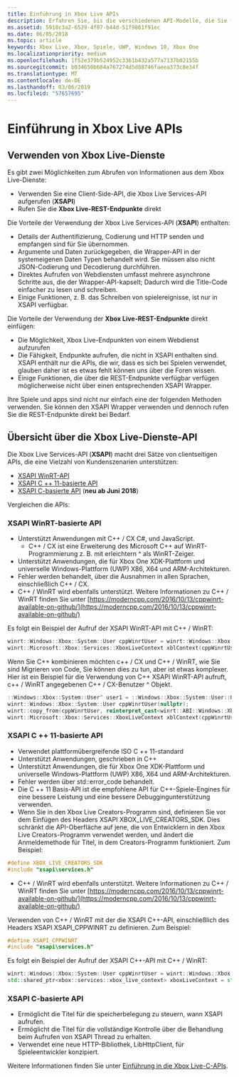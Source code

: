 ```yaml
---
title: Einführung in Xbox Live APIs
description: Erfahren Sie, bis die verschiedenen API-Modelle, die Sie für die Interaktion mit der Xbox Live-Dienst verwenden können.
ms.assetid: 5918c3a2-6529-4f07-b44d-51f9861f91ec
ms.date: 06/05/2018
ms.topic: article
keywords: Xbox Live, Xbox, Spiele, UWP, Windows 10, Xbox One
ms.localizationpriority: medium
ms.openlocfilehash: 1f52e379b524952c3361b432a577a7137b02155b
ms.sourcegitcommit: b034650b684a767274d5d88746faeea373c8e34f
ms.translationtype: MT
ms.contentlocale: de-DE
ms.lasthandoff: 03/06/2019
ms.locfileid: "57657695"
---
```

# <a name="introduction-to-xbox-live-apis"></a>Einführung in Xbox Live APIs

## <a name="use-xbox-live-services"></a>Verwenden von Xbox Live-Dienste

Es gibt zwei Möglichkeiten zum Abrufen von Informationen aus dem Xbox Live-Dienste:

- Verwenden Sie eine Client-Side-API, die Xbox Live Services-API aufgerufen (**XSAPI**)
- Rufen Sie die **Xbox Live-REST-Endpunkte** direkt

Die Vorteile der Verwendung der Xbox Live Services-API (**XSAPI**) enthalten:

- Details der Authentifizierung, Codierung und HTTP senden und empfangen sind für Sie übernommen.
- Argumente und Daten zurückgegeben, die Wrapper-API in der systemeigenen Daten Typen behandelt wird. Sie müssen also nicht JSON-Codierung und Decodierung durchführen.
- Direktes Aufrufen von Webdiensten umfasst mehrere asynchrone Schritte aus, die der Wrapper-API-kapselt; Dadurch wird die Title-Code einfacher zu lesen und schreiben.
- Einige Funktionen, z. B. das Schreiben von spielereignisse, ist nur in XSAPI verfügbar.

Die Vorteile der Verwendung der **Xbox Live-REST-Endpunkte** direkt einfügen:

- Die Möglichkeit, Xbox Live-Endpunkten von einem Webdienst aufzurufen
- Die Fähigkeit, Endpunkte aufrufen, die nicht in XSAPI enthalten sind.  XSAPI enthält nur die APIs, die wir, dass es sich bei Spielen verwendet, glauben daher ist es etwas fehlt können uns über die Foren wissen.
- Einige Funktionen, die über die REST-Endpunkte verfügbar verfügen möglicherweise nicht über einen entsprechenden XSAPI Wrapper.

Ihre Spiele und apps sind nicht nur einfach eine der folgenden Methoden verwenden. Sie können den XSAPI Wrapper verwenden und dennoch rufen Sie die REST-Endpunkte direkt bei Bedarf.

## <a name="xbox-live-services-api-overview"></a>Übersicht über die Xbox Live-Dienste-API ##

Die Xbox Live Services-API (**XSAPI**) macht drei Sätze von clientseitigen APIs, die eine Vielzahl von Kundenszenarien unterstützen:

- [XSAPI WinRT-API](#xsapi-winrt-based-api)
- [XSAPI C ++ 11-basierte API](#xsapi-c11-based-api)
- [XSAPI C-basierte API](#xsapi-c-based-api) (**neu ab Juni 2018**)

Vergleichen die APIs:

### <a name="xsapi-winrt-based-api"></a>XSAPI WinRT-basierte API

- Unterstützt Anwendungen mit C++ / CX C#, und JavaScript.
    - C++ / CX ist eine Erweiterung des Microsoft C++ auf WinRT-Programmierung z. B. mit erleichtern ^ als WinRT-Zeiger.
- Unterstützt Anwendungen, die für Xbox One XDK-Plattform und universelle Windows-Plattform (UWP) X86, X64 und ARM-Architekturen.
- Fehler werden behandelt, über die Ausnahmen in allen Sprachen, einschließlich C++ / CX.
- C++ / WinRT wird ebenfalls unterstützt.  Weitere Informationen zu C++ / WinRT finden Sie unter [https://moderncpp.com/2016/10/13/cppwinrt-available-on-github/](https://moderncpp.com/2016/10/13/cppwinrt-available-on-github/)

Es folgt ein Beispiel der Aufruf der XSAPI WinRT-API mit C++ / WinRT:

```c++
winrt::Windows::Xbox::System::User cppWinrtUser = winrt::Windows::Xbox::System::User::Users().GetAt(0);
winrt::Microsoft::Xbox::Services::XboxLiveContext xblContext(cppWinrtUser);
```

Wenn Sie C++ kombinieren möchten c++ / CX und C++ / WinRT, wie Sie sind Migrieren von Code, Sie können dies zu tun, aber ist etwas komplexer.  
Hier ist ein Beispiel für die Verwendung von C++ XSAPI WinRT-API aufruft, c++ / WinRT angegebenen C++ / CX-Benutzer ^ Objekt.

```c++
::Windows::Xbox::System::User^ user1 = ::Windows::Xbox::System::User::Users->GetAt(0);
winrt::Windows::Xbox::System::User cppWinrtUser(nullptr);
winrt::copy_from(cppWinrtUser, reinterpret_cast<winrt::ABI::Windows::Xbox::System::IUser*>(user1));
winrt::Microsoft::Xbox::Services::XboxLiveContext xblContext(cppWinrtUser);
```


### <a name="xsapi-c11-based-api"></a>XSAPI C ++ 11-basierte API

- Verwendet plattformübergreifende ISO C ++ 11-standard
- Unterstützt Anwendungen, geschrieben in C++
- Unterstützt Anwendungen, die für Xbox One XDK-Plattform und universelle Windows-Plattform (UWP) X86, X64 und ARM-Architekturen.
- Fehler werden über std::error_code behandelt.
- Die C ++ 11 Basis-API ist die empfohlene API für C++-Spiele-Engines für eine bessere Leistung und eine bessere Debuggingunterstützung verwenden.
- Wenn Sie in den Xbox Live Creators-Programm sind, definieren Sie vor dem Einfügen des Headers XSAPI XBOX_LIVE_CREATORS_SDK. Dies schränkt die API-Oberfläche auf jene, die von Entwicklern in den Xbox Live Creators-Programm verwendet werden, und ändert die Anmeldemethode für Titel, in dem Creators-Programm funktioniert.  Zum Beispiel:

```c++
#define XBOX_LIVE_CREATORS_SDK
#include "xsapi\services.h"
```

- C++ / WinRT wird ebenfalls unterstützt.  Weitere Informationen zu C++ / WinRT finden Sie unter [https://moderncpp.com/2016/10/13/cppwinrt-available-on-github/](https://moderncpp.com/2016/10/13/cppwinrt-available-on-github/)

Verwenden von C++ / WinRT mit der die XSAPI C++-API, einschließlich des Headers XSAPI XSAPI_CPPWINRT zu definieren.  Zum Beispiel:

```c++
#define XSAPI_CPPWINRT
#include "xsapi\services.h"
```

Es folgt ein Beispiel der Aufruf der XSAPI C++-API mit C++ / WinRT:

```c++
winrt::Windows::Xbox::System::User cppWinrtUser = winrt::Windows::Xbox::System::User::Users().GetAt(0);
std::shared_ptr<xbox::services::xbox_live_context> xboxLiveContext = std::make_shared<xbox::services::xbox_live_context>(cppWinrtUser);
```

### <a name="xsapi-c-based-api"></a>XSAPI C-basierte API

- Ermöglicht die Titel für die speicherbelegung zu steuern, wann XSAPI aufrufen.
- Ermöglicht die Titel für die vollständige Kontrolle über die Behandlung beim Aufrufen von XSAPI Thread zu erhalten.
- Verwendet eine neue HTTP-Bibliothek, LibHttpClient, für Spieleentwickler konzipiert.

Weitere Informationen finden Sie unter [Einführung in die Xbox Live-C-APIs](xsapi-flat-c.md).
